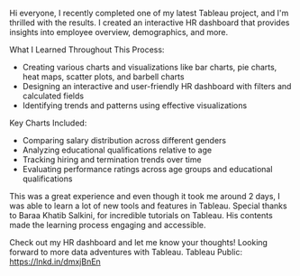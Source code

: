 Hi everyone,
I recently completed one of my latest Tableau project, and I'm thrilled with the results. I created an interactive HR dashboard that provides insights into employee overview, demographics, and more.

What I Learned Throughout This Process:
- Creating various charts and visualizations like bar charts, pie charts, heat maps, scatter plots, and barbell charts
- Designing an interactive and user-friendly HR dashboard with filters and calculated fields
- Identifying trends and patterns using effective visualizations

Key Charts Included:
- Comparing salary distribution across different genders
- Analyzing educational qualifications relative to age
- Tracking hiring and termination trends over time
- Evaluating performance ratings across age groups and educational qualifications

This was a great experience and even though it took me around 2 days, I was able to learn a lot of new tools and features in Tableau. Special thanks to Baraa Khatib Salkini, for incredible tutorials on Tableau. His contents made the learning process engaging and accessible. 

Check out my HR dashboard and let me know your thoughts! Looking forward to more data adventures with Tableau.
Tableau Public: https://lnkd.in/dmxjBnEn
